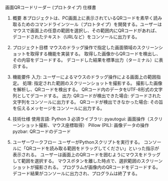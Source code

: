画面QRコードリーダー (プロトタイプ) 仕様書
1. 概要
本プロジェクトは、PC画面上に表示されているQRコードを素早く読み取るためのコマンドラインツール（プロトタイプ）を開発する。ユーザーはマウスで画面上の任意の範囲を選択し、その範囲内にQRコードがあれば、デコードされたテキスト（URLなど）をコンソールに出力する。

2. プロジェクト目標
マウスのドラッグ操作で指定した画面領域のスクリーンショットを取得する機能を実装する。
取得した画像からQRコードを検出し、その内容をデコードする。
デコードした結果を標準出力（ターミナル）に表示する。
3. 機能要件
入力: ユーザーによるマウスのドラッグ操作による画面上の範囲指定。
処理:
指定された範囲のスクリーンショットを撮影する。
撮影した画像を解析し、QRコードを検出する。
QRコード内のデータをUTF-8形式の文字列としてデコードする。
出力:
QRコードが検出できた場合: デコードされた文字列をコンソールに出力する。
QRコードが検出できなかった場合: その旨を伝えるメッセージをコンソールに出力する。
4. 技術仕様
使用言語: Python 3
必須ライブラリ:
pyautogui: 画面操作（スクリーンショット撮影、マウス座標取得）
Pillow (PIL): 画像データの操作
pyzbar: QRコードのデコード
5. ユーザーワークフロー
ユーザーがPythonスクリプトを実行する。
コンソールに「QRコードを読み取る範囲をドラッグしてください」といった指示が表示される。
ユーザーは画面上のQRコードを囲むようにマウスをドラッグして範囲を選択する。
マウスボタンを離した時点で、選択範囲のスクリーンショットが撮影される。
プログラムが画像内のQRコードをデコードする。
デコード結果がコンソールに出力され、プログラムは終了する。